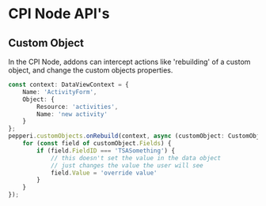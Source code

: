 # CPI Node API's


## Custom Object

In the CPI Node, addons can intercept actions like 'rebuilding' of a custom object, and change the custom objects properties.

``` typescript
const context: DataViewContext = { 
    Name: 'ActivityForm', 
    Object: { 
        Resource: 'activities', 
        Name: 'new activity' 
    }
};
pepperi.customObjects.onRebuild(context, async (customObject: CustomObject) => { 
    for (const field of customObject.Fields) {
        if (field.FieldID === 'TSASomething') {
            // this doesn't set the value in the data object
            // just changes the value the user will see
            field.Value = 'override value'
        }
    }
});
```